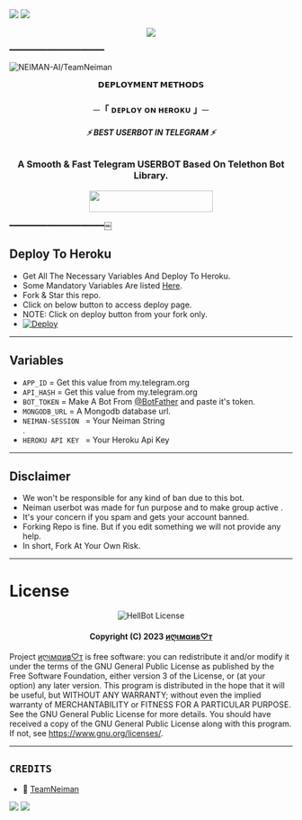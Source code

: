 <img src="https://user-images.githubusercontent.com/73097560/115834477-dbab4500-a447-11eb-908a-139a6edaec5c.gif">
</h2>
<img src="https://readme-typing-svg.herokuapp.com?color=FF0000&width=420&lines=⚡ᴛʜᴇ+ᴛᴇʟᴇɢʀᴀᴍ+ғᴀsᴛᴇsᴛ+ᴜsᴇʀʙᴏᴛ⚡;+⚡ᴘᴏᴡᴇʀᴅ+ʙʏ+ᴛᴇᴀᴍɴᴇɪᴍᴀɴ⚡">
<p align="center"> 
   <img src="https://te.legra.ph/file/49c618076b6250f85bf9f.jpg"> 
 </p> 
   ━━━━━━━━━━━━━━━━━━━━ 
  
 <p align="left"> <img src="https://komarev.com/ghpvc/?username=NEIMAN-AI&label=Bot%20views&color=0e75b6&style=flat" alt="NEIMAN-AI/TeamNeiman" /> </p> 
  
  
 <p align="center"> 
 <b>𝗗𝗘𝗣𝗟𝗢𝗬𝗠𝗘𝗡𝗧 𝗠𝗘𝗧𝗛𝗢𝗗𝗦</b> 
 </p> 
  
 <h3 align="center"> 
     ─「 ᴅᴇᴩʟᴏʏ ᴏɴ ʜᴇʀᴏᴋᴜ 」─ 
 </h3> 
 <h6 align="center"> 
   <b>⚡ BEST USERBOT IN TELEGRAM  ⚡</b> 
 </h6> 
  
 <h3 align="center"> 
   <b>A Smooth & Fast Telegram USERBOT Based On Telethon Bot Library.</b> 
 </h3> 
  
 <p align="center"><a href="https://dashboard.heroku.com/new?template=https://github.com/NEIMAN-AI/TeamNeiman"> <img src="https://img.shields.io/badge/Deploy%20On%20Heroku-blue?style=for-the-badge&logo=heroku" width="220" height="38.45"/></a></p> 
  
   ━━━━━━━━━━━━━━━━━━━━￼ 
  
 ## Deploy To Heroku 
 - Get All The Necessary Variables And Deploy To Heroku. 
 - Some Mandatory Variables Are listed [Here](#Variables). 
 - Fork & Star this repo. 
 - Click on below button to access deploy page. 
 - NOTE: Click on deploy button from your fork only. 
 - [![Deploy](https://www.herokucdn.com/deploy/button.svg)](https://heroku.com/deploy) 
  
 ------ 
 ## Variables 
  
 - `APP_ID`  =  Get this value from my.telegram.org 
 - `API_HASH`  =  Get this value from my.telegram.org 
 - `BOT_TOKEN`  =  Make A Bot From [@BotFather](https://t.me/botfather) and paste it's token. 
 - `MONGODB_URL`  =  A Mongodb database url.
 - `NEIMAN-SESSION ` = Your Neiman String  
  .
 - `HEROKU API KEY ` = Your Heroku Api Key

  
  
 ------ 
  
 ## Disclaimer 
 - We won't be responsible for any kind of ban due to this bot. 
 - Neiman userbot was made for fun purpose and to make group active . 
 - It's your concern if you spam and gets your account banned. 
 - Forking Repo is fine. But if you edit something we will not provide any help. 
 - In short, Fork At Your Own Risk. 
  
 ------ 
  
  
 # License 
  
 <p align="center"> 
     <img src="https://www.gnu.org/graphics/gplv3-or-later.png" alt="HellBot License"> 
 </p> 
  
 <h4 align="center"> 
     Copyright (C) 2023 <a href="https://github.com/NEIMAN-AI/TeamNeiman">иღιмαив♡т</a> 
 </h4> 
  
 Project [иღιмαив♡т](https://github.com/NEIMAN-AI/TeamNeiman) is free software: you can redistribute it and/or modify 
 it under the terms of the GNU General Public License as published by 
 the Free Software Foundation, either version 3 of the License, or 
 (at your option) any later version. 
 This program is distributed in the hope that it will be useful, 
 but WITHOUT ANY WARRANTY; without even the implied warranty of 
 MERCHANTABILITY or FITNESS FOR A PARTICULAR PURPOSE.  See the 
 GNU General Public License for more details. 
 You should have received a copy of the GNU General Public License 
 along with this program. If not, see <https://www.gnu.org/licenses/>. 
  
 ------ 
  
 ## `CREDITS `
 - 💖 [TeamNeiman](https://t.me/Neiamn_X_Support) 


<img src="https://user-images.githubusercontent.com/73097560/115834477-dbab4500-a447-11eb-908a-139a6edaec5c.gif">
<img src="https://user-images.githubusercontent.com/73097560/115834477-dbab4500-a447-11eb-908a-139a6edaec5c.gif">
 
